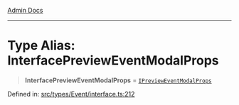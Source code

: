 [Admin Docs](/)

***

# Type Alias: InterfacePreviewEventModalProps

> **InterfacePreviewEventModalProps** = [`IPreviewEventModalProps`](../interfaces/IPreviewEventModalProps.md)

Defined in: [src/types/Event/interface.ts:212](https://github.com/PalisadoesFoundation/talawa-admin/blob/main/src/types/Event/interface.ts#L212)
